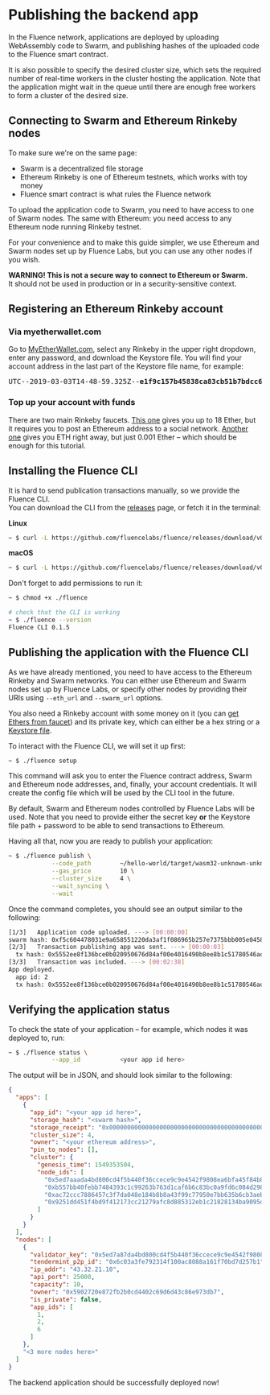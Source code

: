 # Publishing the backend app

In the Fluence network, applications are deployed by uploading WebAssembly code to Swarm, and publishing hashes of the uploaded code to the Fluence smart contract.

It is also possible to specify the desired cluster size, which sets the required number of real-time workers in the cluster hosting the application. Note that the application might wait in the queue until there are enough free workers to form a cluster of the desired size.

## Connecting to Swarm and Ethereum Rinkeby nodes

To make sure we're on the same page:

- Swarm is a decentralized file storage
- Ethereum Rinkeby is one of Ethereum testnets, which works with toy money
- Fluence smart contract is what rules the Fluence network

To upload the application code to Swarm, you need to have access to one of Swarm nodes. The same with Ethereum: you need access to any Ethereum node running Rinkeby testnet.

For your convenience and to make this guide simpler, we use Ethereum and Swarm nodes set up by Fluence Labs, but you can use any other nodes if you wish.

**WARNING! This is not a secure way to connect to Ethereum or Swarm.**  
It should not be used in production or in a security-sensitive context.

## Registering an Ethereum Rinkeby account

### Via myetherwallet.com

Go to [MyEtherWallet.com](https://vintage.myetherwallet.com/), select any Rinkeby in the upper right dropdown, enter any password, and download the Keystore file. You will find your account address in the last part of the Keystore file name, for example: 

<pre>
UTC--2019-03-03T14-48-59.325Z--<b>e1f9c157b45838ca83cb51b7bdcc6c7a3e56650f</b>
</pre>

### Top up your account with funds

There are two main Rinkeby faucets. [This one](https://faucet.rinkeby.io/) gives you up to 18 Ether, but it requires you to post an Ethereum address to a social network. [Another one](http://rinkeby-faucet.com/) gives you ETH right away, but just 0.001 Ether – which should be enough for this tutorial.

## Installing the Fluence CLI

It is hard to send publication transactions manually, so we provide the Fluence CLI.  
You can download the CLI from the [releases](https://github.com/fluencelabs/fluence/releases/) page, or fetch it in the terminal:

**Linux**
```bash
~ $ curl -L https://github.com/fluencelabs/fluence/releases/download/v0.1.5/fluence-cli-0.1.5-linux-x64 -o fluence
```

**macOS**
```bash
~ $ curl -L https://github.com/fluencelabs/fluence/releases/download/v0.1.5/fluence-cli-0.1.5-mac-x64 -o fluence

```

Don't forget to add permissions to run it:
```bash
~ $ chmod +x ./fluence

# check that the CLI is working
~ $ ./fluence --version
Fluence CLI 0.1.5
```

## Publishing the application with the Fluence CLI
As we have already mentioned, you need to have access to the Ethereum Rinkeby and Swarm networks. You can either use Ethereum and Swarm nodes set up by Fluence Labs, or specify other nodes by providing their URIs using `--eth_url` and `--swarm_url` options.

You also need a Rinkeby account with some money on it (you can [get Ethers from faucet](https://faucet.rinkeby.io/)) and its private key, which can either be a hex string or a [Keystore file](../cli.md#keystore-json-file).

To interact with the Fluence CLI, we will set it up first:

```bash
~ $ ./fluence setup
```
This command will ask you to enter the Fluence contract address, Swarm and Ethereum node addresses, and, finally, your account credentials. It will create the config file which will be used by the CLI tool in the future.

By default, Swarm and Ethereum nodes controlled by Fluence Labs will be used. Note that you need to provide either the secret key **or** the Keystore file path + password to be able to send transactions to Ethereum.

Having all that, now you are ready to publish your application:

```bash
~ $ ./fluence publish \
            --code_path        ~/hello-world/target/wasm32-unknown-unknown/release/hello_world.wasm \
            --gas_price        10 \
            --cluster_size     4 \
            --wait_syncing \
            --wait
```

Once the command completes, you should see an output similar to the following:
```bash
[1/3]   Application code uploaded. ---> [00:00:00]
swarm hash: 0xf5c604478031e9a658551220da3af1f086965b257e7375bbb005e0458c805874
[2/3]   Transaction publishing app was sent. ---> [00:00:03]
  tx hash: 0x5552ee8f136bce0b020950676d84af00e4016490b8ee8b1c51780546ad6016b7
[3/3]   Transaction was included. ---> [00:02:38]
App deployed.
  app id: 2
  tx hash: 0x5552ee8f136bce0b020950676d84af00e4016490b8ee8b1c51780546ad6016b7
```


## Verifying the application status
To check the state of your application – for example, which nodes it was deployed to, run:
```bash
~ $ ./fluence status \
            --app_id           <your app id here>
```

The output will be in JSON, and should look similar to the following:
```json
{
  "apps": [
    {
      "app_id": "<your app id here>",
      "storage_hash": "<swarm hash>",
      "storage_receipt": "0x0000000000000000000000000000000000000000000000000000000000000000",
      "cluster_size": 4,
      "owner": "<your ethereum address>",
      "pin_to_nodes": [],
      "cluster": {
        "genesis_time": 1549353504,
        "node_ids": [
          "0x5ed7aaada4bd800cd4f5b440f36ccece9c9e4542f9808ea6bfa45f84b8198185",
          "0xb557bb40febb7484393c1c99263b763d1caf6b6c83bc0a9fd6c084d2982af763",
          "0xac72ccc7886457c3f7da048e184b8b8a43f99c77950e7bb635b6cb3aeb3869fe",
          "0x9251dd451f4bd9f412173cc21279afc8d885312eb1c21828134ba9095da8306b",
        ]
      }
    }
  ],
  "nodes": [
    {
      "validator_key": "0x5ed7a87da4bd800cd4f5b440f36ccece9c9e4542f9808ea6bfa45f84b8198185",
      "tendermint_p2p_id": "0x6c03a3fe792314f100ac8088a161f70bd7d257b1",
      "ip_addr": "43.32.21.10",
      "api_port": 25000,
      "capacity": 10,
      "owner": "0x5902720e872fb2b0cd4402c69d6d43c86e973db7",
      "is_private": false,
      "app_ids": [
        1,
        2,
        6
      ]
    },
    "<3 more nodes here>"
  ]
}
```

The backend application should be successfully deployed now!
